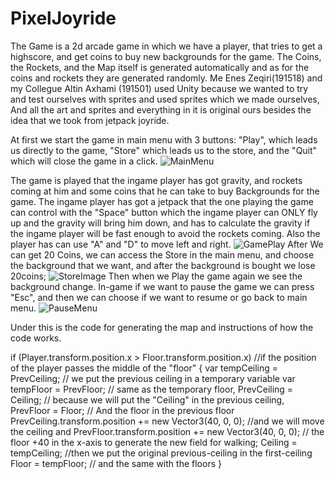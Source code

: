 # PixelJoyride

The Game is a 2d arcade game in which we have a player, that tries to get a highscore, and get coins to buy new backgrounds for the game.
The Coins, the Rockets, and the Map itself is generated automatically and as for the coins and rockets they are generated randomly.
Me Enes Zeqiri(191518) and my Collegue Altin Axhami (191501) used Unity because we wanted to try and test ourselves with sprites and used sprites which we made ourselves,
And all the art and sprites and everything in it is original ours besides the idea that we took from jetpack joyride.

At first we start the game in main menu with 3 buttons: "Play", which leads us directly to the game, "Store" which leads us to the store, and the "Quit" which will close the game in a click.
![MainMenu](https://user-images.githubusercontent.com/29408754/121800905-b27f8780-cc34-11eb-82f8-ecbb6105d7b6.png)

The game is played that the ingame player has got gravity, and rockets coming at him and some coins that he can take to buy Backgrounds for the game.
The ingame player has got a jetpack that the one playing the game can control with the "Space" button which the ingame player can ONLY fly up and the gravity will bring him down, and has to calculate the gravity if the ingame player will be fast enough to avoid the rockets coming. Also the player has can use "A" and "D" to move left and right.
![GamePlay](https://user-images.githubusercontent.com/29408754/121800800-266d6000-cc34-11eb-9d05-ede27180b65c.jpg)
After We can get 20 Coins, we can access the Store in the main menu, and choose the background that we want, and after the background is bought we lose 20coins;
![StoreImage](https://user-images.githubusercontent.com/29408754/121800873-86fc9d00-cc34-11eb-9572-8da0488bd3ee.png)
Then when we Play the game again we see the background change. 
In-game if we want to pause the game we can press "Esc", and then we can choose if we want to resume or go back to main menu.
![PauseMenu](https://user-images.githubusercontent.com/29408754/121800841-62a0c080-cc34-11eb-8195-ac0aeda08540.png)

Under this is the code for generating the map and instructions of how the code works.

if (Player.transform.position.x > Floor.transform.position.x)         //if the position of the player passes the middle of the "floor"
        {
            var tempCeiling = PrevCeiling;                            // we put the previous ceiling in a temporary variable
            var tempFloor = PrevFloor;                                // same as the temporary floor,
            PrevCeiling = Ceiling;                                    // because we will put the "Ceiling" in the previous ceiling,
            PrevFloor = Floor;                                        // And the floor in the previous floor
            PrevCeiling.transform.position += new Vector3(40, 0, 0);  //and we will move the ceiling and
            PrevFloor.transform.position += new Vector3(40, 0, 0);    // the floor +40 in the x-axis to generate the new field for walking;
            Ceiling = tempCeiling;                                    //then we put the original previous-ceiling in the first-ceiling
            Floor = tempFloor;                                        // and the same with the floors
        }



